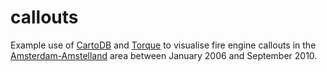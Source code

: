 callouts
========

Example use of [CartoDB](http://www.cartodb.com/) and [Torque](https://github.com/CartoDB/torque>) to visualise fire engine callouts in the [Amsterdam-Amstelland](http://www.brandweer.nl/amsterdam-amstelland/) area between January 2006 and September 2010.
